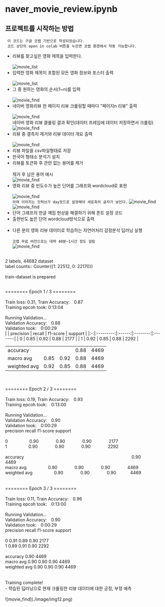 # naver_movie_review.ipynb 


## 프로젝트를 시작하는 방법
` 이 코드는 구글 코랩 기반으로 작성되었습니다.`  
` 코드 상단의 open in colab 버튼을 누르면 코랩 환경에서 작동 가능합니다.`
- 리뷰를 찾고싶은 영화 제목을 입력한다.<br/><br/>
![movie_list](./image/img2.png)
- 입력한 영화 제목이 포함된 모든 영화 정보와 포스터 출력<br/><br/>
![movie_list](./image/img1.png)
- 그 중 원하는 영화의 순서(1~n)를 입력<br/><br/>
![movie_find](./image/img3.png)
- 네이버 영화리뷰 한 페이지 리뷰 크롤링할 때마다 "페이지n 리뷰" 출력<br/><br/>
![movie_find](./image/img4.png)<br/>
네이버 영화 리뷰 클롤링 결과 확인(데이터 프레임에 데이터 저장하면서 크롤링)
![movie_find](./image/img5.png)
- 리뷰 중 결측치 제거와 리뷰 데이터 개요 출력<br/><br/>
![movie_find](./image/img6.png)
- 리뷰 파일을 csv파일형태로 저장<br/>
- 한국어 형태소 분석기 설치<br/>
- 리뷰를 토큰화 후 관련 없는 용어를 제거<br/><br/>
제거 후 남은 용어 예시<br/>
![movie_find](./image/img7.png)
- 영화 리뷰 중 빈도수가 높은 단어를 그래프와 wordcloud로 표현<br/><br/>
![movie_find](./image/img8.png)<br/>
`아래 이미지는 깃허브가 day모드로 설정해야 세로축의 글자가 보인다.`
![movie_find](./image/img9.png)
![movie_find](./image/img10.png)
- 단어 그래프의 한글 깨짐 현상을 해결하기 위해 폰트 설정 코드
- 출현빈도 높은 단어 wordcloud방식으로 출력<br/><br/>
- 다른 분의 영화 리뷰 데이터로 학습하는 자연어처리 감정분석 딥러닝 실행<br/><br/>
`코랩 무료 버전으로는 대략 40분~1시간 정도 걸림`<br/>
![movie_find](./image/img11.png)<br/>
<br/>
2 labels, 44682 dataset<br/>
label counts:: Counter({1: 22512, 0: 22170})<br/><br/>
train-dataset is prepared<br/>
<br/>

======== Epoch 1 / 3 ========<br/>
<br/>
  Train loss: 0.31, Train Accuracy: 0.87<br/>
  Training epcoh took: 0:13:04<br/>
<br/>
Running Validation...<br/>
  Validation Accuracy: 0.88<br/>
  Validation took: 0:00:29<br/>
|   | precision | recall | f1-score | support |
|:-:|:---------:|:------:|:--------:|:-------:|
| 0 |    0.85   |  0.92  |   0.88   |   2177  |
| 1 |    0.92   |  0.85  |   0.88   |   2292  |
<br/>

|              |      |      |      |      |
|--------------|------|------|------|------|
| accuracy     |      |      | 0.88 | 4469 |
| macro avg    | 0.85 | 0.92 | 0.88 | 4469 |
| weighted avg | 0.92 | 0.85 | 0.88 | 4469 |
<br/>
<br/>
======== Epoch 2 / 3 ========<br/>
<br/>
  Train loss: 0.19, Train Accuracy: 0.93<br/>
  Training epcoh took: 0:13:00<br/>
<br/>
Running Validation...<br/>
  Validation Accuracy: 0.90<br/>
  Validation took: 0:00:29<br/>
              precision    recall  f1-score   support<br/>
<br/>
           0     0.90    0.90    0.90    2177<br/>
           1     0.90    0.90    0.90    2292<br/>
<br/>
    accuracy                         0.90    4469<br/>
   macro avg     0.90    0.90    0.90    4469<br/>
weighted avg     0.90    0.90    0.90    4469<br/>
<br/>
<br/>
======== Epoch 3 / 3 ========<br/>
<br/>
  Train loss: 0.11, Train Accuracy: 0.96<br/>
  Training epcoh took: 0:13:00<br/>
<br/>
Running Validation...<br/>
  Validation Accuracy: 0.90<br/>
  Validation took: 0:00:29<br/>
              precision    recall  f1-score   support<br/>
<br/>
           0       0.91      0.89      0.90      2177<br/>
           1       0.89      0.91      0.90      2292<br/>
<br/>
    accuracy                           0.90      4469<br/>
   macro avg       0.90      0.90      0.90      4469<br/>
weighted avg       0.90      0.90      0.90      4469<br/>
<br/>
<br/>
Training complete!<br/>
- 학습된 딥러닝으로 현재 크롤링한 리뷰 데이터에 대한 긍정, 부정 예측<br/><br/>
![movie_find](./image/img12.png)
